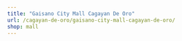 ```yaml
---
title: "Gaisano City Mall Cagayan De Oro"
url: /cagayan-de-oro/gaisano-city-mall-cagayan-de-oro/
shop: mall
---
```

